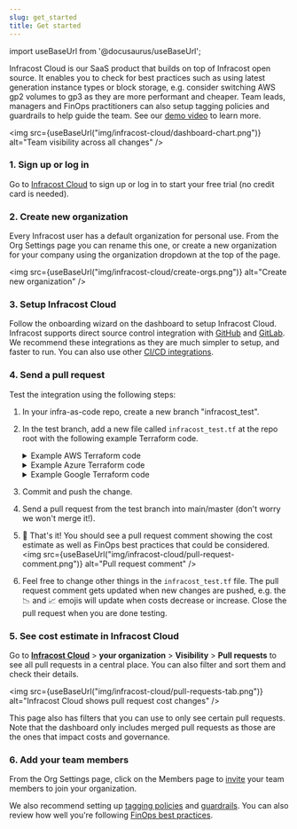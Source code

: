 ```yaml
---
slug: get_started
title: Get started
---
```


import useBaseUrl from '@docusaurus/useBaseUrl';

Infracost Cloud is our SaaS product that builds on top of Infracost open source. It enables you to check for best practices such as using latest generation instance types or block storage, e.g. consider switching AWS gp2 volumes to gp3 as they are more performant and cheaper. Team leads, managers and FinOps practitioners can also setup tagging policies and guardrails to help guide the team. See our [demo video](https://www.youtube.com/watch?v=BQeO137DDo8) to learn more.

<img src={useBaseUrl("img/infracost-cloud/dashboard-chart.png")} alt="Team visibility across all changes" />

### 1. Sign up or log in

Go to [Infracost Cloud](https://dashboard.infracost.io) to sign up or log in to start your free trial (no credit card is needed).

### 2. Create new organization

Every Infracost user has a default organization for personal use. From the Org Settings page you can rename this one, or create a new organization for your company using the organization dropdown at the top of the page.

<img src={useBaseUrl("img/infracost-cloud/create-orgs.png")} alt="Create new organization" />

### 3. Setup Infracost Cloud

Follow the onboarding wizard on the dashboard to setup Infracost Cloud. Infracost supports direct source control integration with [GitHub](/docs/integrations/github_app/) and [GitLab](/docs/integrations/gitlab_app/). We recommend these integrations as they are much simpler to setup, and faster to run. You can also use other [CI/CD integrations](/docs/integrations/cicd/).

### 4. Send a pull request

Test the integration using the following steps:

1. In your infra-as-code repo, create a new branch "infracost_test".
2. In the test branch, add a new file called `infracost_test.tf` at the repo root with the following example Terraform code.

    <details><summary>Example AWS Terraform code</summary>

    ```hcl
    provider "aws" {
      region                      = "us-east-1"
      skip_credentials_validation = true
      skip_requesting_account_id  = true
      access_key                  = "mock_access_key"
      secret_key                  = "mock_secret_key"
    }

    resource "aws_instance" "my_web_app" {
      ami           = "ami-005e54dee72cc1d00"

      instance_type = "m3.xlarge" # <<<<<<<<<< Try changing this to m5.xlarge to compare the costs

      tags = {
        Environment = "production"
        Service     = "web-app"
      }

      root_block_device {
        volume_size = 1000 # <<<<<<<<<< Try adding volume_type="gp3" to compare costs
      }
    }

    resource "aws_lambda_function" "my_hello_world" {
      runtime       = "nodejs12.x"
      handler       = "exports.test"
      image_uri     = "test"
      function_name = "test"
      role          = "arn:aws:ec2:us-east-1:123123123123:instance/i-1231231231"

      memory_size = 512
      tags = {
        Environment = "Prod"
      }
    }
    ```

    In the above example, the Infracost pull request comment points out that:
    1. The `root_block_device` defaults to AWS `gp2` since `volume_type` has not been specified. You should consider using `gp3` as it enables you to define performance independent of storage capacity, while providing up to 20% lower price per GB.
    2. Also, the `m3` instance type is previous generation and should be upgraded to `m5` since that gives you a 27% saving for a more performant machine.

    </details>

    <details><summary>Example Azure Terraform code</summary>

    ```hcl
    provider "azurerm" {
      skip_provider_registration = true
      features {}
    }

    resource "azurerm_linux_virtual_machine" "my_linux_vm" {
      location            = "eastus"
      name                = "test"
      resource_group_name = "test"
      admin_username      = "testuser"
      admin_password      = "Testpa5s"

      size = "Standard_F16s" # <<<<<<<<<< Try changing this to Standard_F16s_v2 to compare the costs

      tags = {
        Environment = "production"
        Service     = "web-app"
      }

      os_disk {
        caching              = "ReadWrite"
        storage_account_type = "Standard_LRS"
      }

      network_interface_ids = [
        "/subscriptions/123/resourceGroups/testrg/providers/Microsoft.Network/networkInterfaces/testnic",
      ]

      source_image_reference {
        publisher = "Canonical"
        offer     = "UbuntuServer"
        sku       = "16.04-LTS"
        version   = "latest"
      }
    }

    resource "azurerm_service_plan" "my_app_service" {
      location            = "eastus"
      name                = "test"
      resource_group_name = "test_resource_group"
      os_type             = "Windows"

      sku_name     = "P1v2"
      worker_count = 4 # <<<<<<<<<< Try changing this to 8 to compare the costs

      tags = {
        Environment = "Prod"
        Service     = "web-app"
      }
    }

    resource "azurerm_linux_function_app" "my_function" {
      location                   = "eastus"
      name                       = "test"
      resource_group_name        = "test"
      service_plan_id            = "/subscriptions/123/resourceGroups/testrg/providers/Microsoft.Web/serverFarms/serverFarmValue"
      storage_account_name       = "test"
      storage_account_access_key = "test"
      site_config {}

      tags = {
        Environment = "Prod"
      }
    }
    ```

    In the above example, the Infracost pull request comment points out that:
    1. The `Standard_F16s` instance type is previous generation and should be upgraded to `Standard_F16s_v2`, since that gives you a more performant machine at a lower cost.
    2. The App Service plan SKU name should be upgraded to a v3 plan, such as `P0v3`, since that gives you more performance and is eligible for savings plans and reserved instance pricing, opening opportunities for major savings.

    </details>

    <details><summary>Example Google Terraform code</summary>

    ```hcl
    provider "google" {
      region  = "us-central1"
      project = "test"
    }

    resource "google_compute_instance" "my_instance" {
      zone = "us-central1-a"
      name = "test"

      machine_type = "n1-standard-16" # <<<<<<<<<< Try changing this to n1-standard-32 to compare the costs
      network_interface {
        network = "default"
        access_config {}
      }

      boot_disk {
        initialize_params {
          image = "debian-cloud/debian-9"
        }
      }

      scheduling {
        preemptible = true
      }

      guest_accelerator {
        type  = "nvidia-tesla-t4" # <<<<<<<<<< Try changing this to nvidia-tesla-p4 to compare the costs
        count = 4
      }

      labels = {
        environment = "production"
        service     = "web-app"
      }
    }

    resource "google_cloudfunctions_function" "my_function" {
      runtime             = "nodejs20"
      name                = "test"
      available_memory_mb = 512

      labels = {
        environment = "Prod"
      }
    }
    ```

    In the above example, the Infracost pull request comment points out that the `n1-standard-16` instance type is previous generation and should be upgraded to something like `n2-standard-16` as that gives you a more performance machine.

    </details>
3. Commit and push the change.
4. Send a pull request from the test branch into main/master (don't worry we won't merge it!).
5. 🎉 That's it! You should see a pull request comment showing the cost estimate as well as FinOps best practices that could be considered.
  <img src={useBaseUrl("img/infracost-cloud/pull-request-comment.png")} alt="Pull request comment" />
6. Feel free to change other things in the `infracost_test.tf` file. The pull request comment gets updated when new changes are pushed, e.g. the 📉 and 📈 emojis will update when costs decrease or increase. Close the pull request when you are done testing.

### 5. See cost estimate in Infracost Cloud

Go to [**Infracost Cloud**](https://dashboard.infracost.io) > **your organization** > **Visibility** > **Pull requests** to see all pull requests in a central place. You can also filter and sort them and check their details.

<img src={useBaseUrl("img/infracost-cloud/pull-requests-tab.png")} alt="Infracost Cloud shows pull request cost changes" />

This page also has filters that you can use to only see certain pull requests. Note that the dashboard only includes merged pull requests as those are the ones that impact costs and governance.

### 6. Add your team members

From the Org Settings page, click on the Members page to [invite](/docs/infracost_cloud/key_concepts/#team-management) your team members to join your organization.

We also recommend setting up [tagging policies](/docs/infracost_cloud/tagging_policies/) and [guardrails](/docs/infracost_cloud/guardrails/). You can also review how well you're following [FinOps best practices](/docs/infracost_cloud/finops_policies/).
